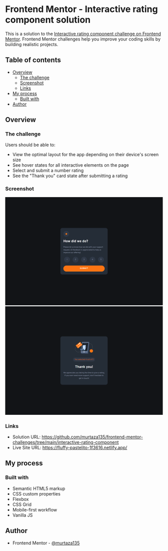 # Frontend Mentor - Interactive rating component solution

This is a solution to the [Interactive rating component challenge on Frontend Mentor](https://www.frontendmentor.io/challenges/interactive-rating-component-koxpeBUmI). Frontend Mentor challenges help you improve your coding skills by building realistic projects. 

## Table of contents
  - [Overview](#overview)
    - [The challenge](#the-challenge)
    - [Screenshot](#screenshot)
    - [Links](#links)
  - [My process](#my-process)
    - [Built with](#built-with)
  - [Author](#author)

## Overview

### The challenge

Users should be able to:
- View the optimal layout for the app depending on their device's screen size
- See hover states for all interactive elements on the page
- Select and submit a number rating
- See the "Thank you" card state after submitting a rating

### Screenshot
![](./other/screenshot-1.png)
![](./other/screenshot-2.png)

### Links
- Solution URL: https://github.com/murtaza135/frontend-mentor-challenges/tree/main/interactive-rating-component
- Live Site URL: https://fluffy-pastelito-1f3616.netlify.app/

## My process

### Built with
- Semantic HTML5 markup
- CSS custom properties
- Flexbox
- CSS Grid
- Mobile-first workflow
- Vanilla JS

## Author
- Frontend Mentor - [@murtaza135](https://www.frontendmentor.io/profile/murtaza135)
